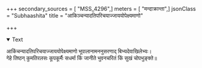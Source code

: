 +++
secondary_sources = [ "MSS_4296",]
meters = [ "मन्दाक्रान्ता",]
jsonClass = "Subhaashita"
title = "आकिञ्चन्यादतिपरिचयाज्जाययोपेक्ष्यमाणो"

+++

<details open><summary>Text</summary>

आकिंचन्यादतिपरिचयाज्जाययोपेक्ष्यमाणो भूपालानामननुसरणाद् बिभ्यदेवाखिलेभ्यः।  
गेहे तिष्ठन् कुमतिरलसः कूपकूर्मैः सधर्मा किं जानीते भुवनचरितं किं सुखं चोपभुङ्क्ते॥
</details>

